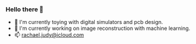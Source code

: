 ### Hello there 🚀
- 🌱 I'm currently toying with digital simulators and pcb design.
- 🔭 I'm currently working on image reconstruction with machine learning.
- 📫 rachael.judy@icloud.com

<!--
**rjudy1/rjudy1** is a ✨ _special_ ✨ repository because its `README.md` (this file) appears on your GitHub profile.

Here are some ideas to get you started:

- 🔭 I’m currently working on ...
- 🌱 I’m currently learning ...
- 👯 I’m looking to collaborate on ...
- 🤔 I’m looking for help with ...
- 💬 Ask me about ...
- 📫 How to reach me: ...
- 😄 Pronouns: ...
- ⚡ Fun fact: ...
-->
